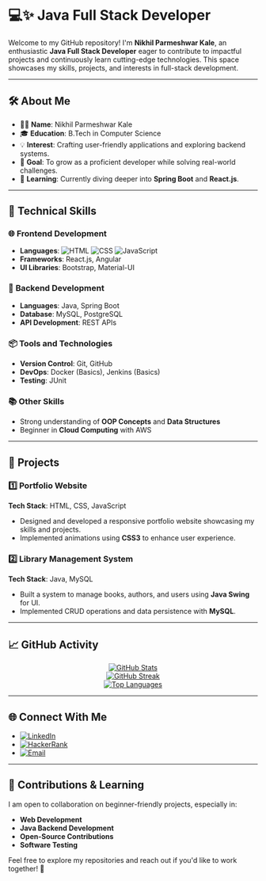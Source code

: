 # 💻✨ Java Full Stack Developer 

Welcome to my GitHub repository! I'm **Nikhil Parmeshwar Kale**, an enthusiastic **Java Full Stack Developer** eager to contribute to impactful projects and continuously learn cutting-edge technologies. This space showcases my skills, projects, and interests in full-stack development.

----

## 🛠️ About Me

- 🙋‍♂️ **Name**: Nikhil Parmeshwar Kale  
- 🎓 **Education**: B.Tech in Computer Science  
- 💡 **Interest**: Crafting user-friendly applications and exploring backend systems.  
- 🚀 **Goal**: To grow as a proficient developer while solving real-world challenges.  
- 🌱 **Learning**: Currently diving deeper into **Spring Boot** and **React.js**.  

---

## 🚀 Technical Skills

### 🌐 **Frontend Development**
- **Languages**: ![HTML](https://img.shields.io/badge/-HTML-orange) ![CSS](https://img.shields.io/badge/-CSS-blue) ![JavaScript](https://img.shields.io/badge/-JavaScript-yellow)  
- **Frameworks**: React.js, Angular  
- **UI Libraries**: Bootstrap, Material-UI  

### 🔧 **Backend Development**
- **Languages**: Java, Spring Boot  
- **Database**: MySQL, PostgreSQL  
- **API Development**: REST APIs  

### 📦 **Tools and Technologies**
- **Version Control**: Git, GitHub  
- **DevOps**: Docker (Basics), Jenkins (Basics)  
- **Testing**: JUnit  

### 📚 **Other Skills**
- Strong understanding of **OOP Concepts** and **Data Structures**  
- Beginner in **Cloud Computing** with AWS  

---

## 📂 Projects

### 1️⃣ **Portfolio Website**  
**Tech Stack**: HTML, CSS, JavaScript  
- Designed and developed a responsive portfolio website showcasing my skills and projects.  
- Implemented animations using **CSS3** to enhance user experience.  

### 2️⃣ **Library Management System**  
**Tech Stack**: Java, MySQL  
- Built a system to manage books, authors, and users using **Java Swing** for UI.  
- Implemented CRUD operations and data persistence with **MySQL**.  

---

## 📈 GitHub Activity

<p align="center">
  <a href="https://github.com/kalenikhil565">
    <img src="https://github-readme-stats.vercel.app/api?username=kalenikhil565&show_icons=true&theme=radical&hide=issues&hide_border=true" alt="GitHub Stats" />
  </a>
  <br>
  <a href="https://github.com/kalenikhil565">
    <img src="https://github-readme-streak-stats.herokuapp.com?user=kalenikhil565&theme=radical&hide_border=true" alt="GitHub Streak" />
  </a>
  <br>
  <a href="https://github.com/kalenikhil565">
    <img src="https://github-readme-stats.vercel.app/api/top-langs/?username=kalenikhil565&layout=compact&theme=radical&hide_border=true" alt="Top Languages" />
  </a>
</p>



---

## 🌐 Connect With Me

- [![LinkedIn](https://img.shields.io/badge/LinkedIn-blue?logo=linkedin&logoColor=white)](https://www.linkedin.com/in/nikhil-kale-6a674622a)
- [![HackerRank](https://img.shields.io/badge/HackerRank-2EC866?logo=hackerrank&logoColor=white)](https://www.hackerrank.com/nikhil-kale-6a674622a) 
- [![Email](https://img.shields.io/badge/Email-c14438?logo=gmail&logoColor=white)](mailto:kalenikhil565@gmail.com)

---

## 🤝 Contributions & Learning

I am open to collaboration on beginner-friendly projects, especially in:  
- **Web Development**  
- **Java Backend Development**  
- **Open-Source Contributions**
- **Software Testing** 

Feel free to explore my repositories and reach out if you'd like to work together! 🚀


